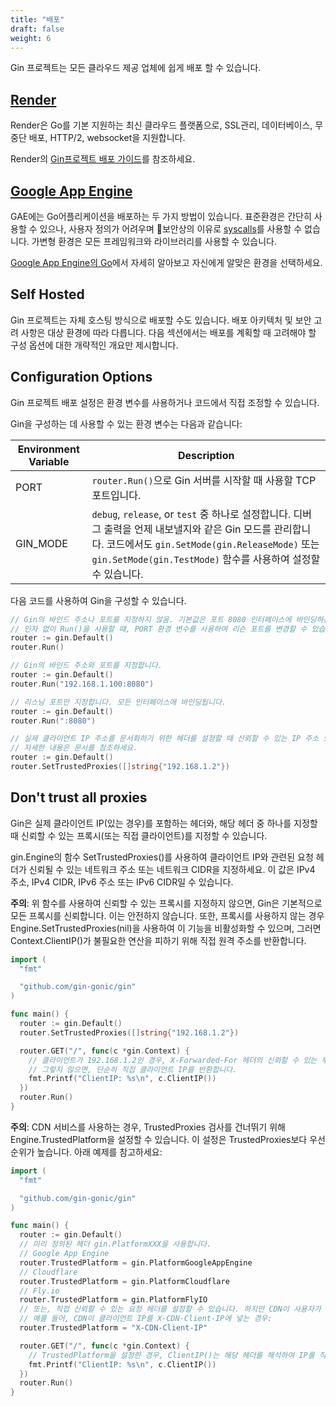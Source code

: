 ```yaml
---
title: "배포"
draft: false
weight: 6
---
```


Gin 프로젝트는 모든 클라우드 제공 업체에 쉽게 배포 할 수 있습니다.

## [Render](https://render.com)

Render은 Go를 기본 지원하는 최신 클라우드 플랫폼으로, SSL관리, 데이터베이스, 무중단 배포, HTTP/2, websocket을 지원합니다.

Render의 [Gin프로젝트 배포 가이드](https://render.com/docs/deploy-go-gin)를 참조하세요.

## [Google App Engine](https://cloud.google.com/appengine/)

GAE에는 Go어플리케이션을 배포하는 두 가지 방법이 있습니다. 표준환경은 간단히 사용할 수 있으나, 사용자 정의가 어려우며 보안상의 이유로 [syscalls](https://github.com/gin-gonic/gin/issues/1639)를 사용할 수 없습니다. 가변형 환경은 모든 프레임워크와 라이브러리를 사용할 수 있습니다.

[Google App Engine의 Go](https://cloud.google.com/appengine/docs/go/)에서 자세히 알아보고 자신에게 알맞은 환경을 선택하세요.

## Self Hosted

Gin 프로젝트는 자체 호스팅 방식으로 배포할 수도 있습니다. 배포 아키텍처 및 보안 고려 사항은 대상 환경에 따라 다릅니다. 다음 섹션에서는 배포를 계획할 때 고려해야 할 구성 옵션에 대한 개략적인 개요만 제시합니다.

## Configuration Options

Gin 프로젝트 배포 설정은 환경 변수를 사용하거나 코드에서 직접 조정할 수 있습니다.

Gin을 구성하는 데 사용할 수 있는 환경 변수는 다음과 같습니다:

| Environment Variable | Description                                                                                                                                                                                                   |
| -------------------- | ------------------------------------------------------------------------------------------------------------------------------------------------------------------------------------------------------------- |
| PORT                 | `router.Run()`으로 Gin 서버를 시작할 때 사용할 TCP 포트입니다.                                                                                                                                           |
| GIN_MODE             | `debug`, `release`, or `test` 중 하나로 설정합니다. 디버그 출력을 언제 내보낼지와 같은 Gin 모드를 관리합니다. 코드에서도 `gin.SetMode(gin.ReleaseMode)` 또는 `gin.SetMode(gin.TestMode)` 함수를 사용하여 설정할 수 있습니다. |

다음 코드를 사용하여 Gin을 구성할 수 있습니다.

```go
// Gin의 바인드 주소나 포트를 지정하지 않음. 기본값은 포트 8080 인터페이스에 바인딩하는 것입니다.
// 인자 없이 Run()을 사용할 때, PORT 환경 변수를 사용하여 리슨 포트를 변경할 수 있습니다.
router := gin.Default()
router.Run()

// Gin의 바인드 주소와 포트를 지정합니다.
router := gin.Default()
router.Run("192.168.1.100:8080")

// 리스닝 포트만 지정합니다. 모든 인터페이스에 바인딩됩니다.
router := gin.Default()
router.Run(":8080")

// 실제 클라이언트 IP 주소를 문서화하기 위한 헤더를 설정할 때 신뢰할 수 있는 IP 주소 또는 CIDR을 지정합니다.
// 자세한 내용은 문서를 참조하세요.
router := gin.Default()
router.SetTrustedProxies([]string{"192.168.1.2"})
```

## Don't trust all proxies

Gin은 실제 클라이언트 IP(있는 경우)를 포함하는 헤더와, 해당 헤더 중 하나를 지정할 때 신뢰할 수 있는 프록시(또는 직접 클라이언트)를 지정할 수 있습니다.

gin.Engine의 함수 SetTrustedProxies()를 사용하여 클라이언트 IP와 관련된 요청 헤더가 신뢰될 수 있는 네트워크 주소 또는 네트워크 CIDR을 지정하세요. 이 값은 IPv4 주소, IPv4 CIDR, IPv6 주소 또는 IPv6 CIDR일 수 있습니다.

**주의**: 위 함수를 사용하여 신뢰할 수 있는 프록시를 지정하지 않으면, Gin은 기본적으로 모든 프록시를 신뢰합니다. 이는 안전하지 않습니다. 또한, 프록시를 사용하지 않는 경우 Engine.SetTrustedProxies(nil)을 사용하여 이 기능을 비활성화할 수 있으며, 그러면 Context.ClientIP()가 불필요한 연산을 피하기 위해 직접 원격 주소를 반환합니다.

```go
import (
  "fmt"

  "github.com/gin-gonic/gin"
)

func main() {
  router := gin.Default()
  router.SetTrustedProxies([]string{"192.168.1.2"})

  router.GET("/", func(c *gin.Context) {
    // 클라이언트가 192.168.1.2인 경우, X-Forwarded-For 헤더의 신뢰할 수 있는 부분을 사용하여 원래 클라이언트 IP를 추론합니다.
    // 그렇지 않으면, 단순히 직접 클라이언트 IP를 반환합니다.
    fmt.Printf("ClientIP: %s\n", c.ClientIP())
  })
  router.Run()
}
```

**주의**: CDN 서비스를 사용하는 경우, TrustedProxies 검사를 건너뛰기 위해 Engine.TrustedPlatform을 설정할 수 있습니다. 이 설정은 TrustedProxies보다 우선 순위가 높습니다. 아래 예제를 참고하세요:

```go
import (
  "fmt"

  "github.com/gin-gonic/gin"
)

func main() {
  router := gin.Default()
  // 미리 정의된 헤더 gin.PlatformXXX을 사용합니다.
  // Google App Engine
  router.TrustedPlatform = gin.PlatformGoogleAppEngine
  // Cloudflare
  router.TrustedPlatform = gin.PlatformCloudflare
  // Fly.io
  router.TrustedPlatform = gin.PlatformFlyIO
  // 또는, 직접 신뢰할 수 있는 요청 헤더를 설정할 수 있습니다. 하지만 CDN이 사용자가 이 헤더를 전달하지 못하도록 해야 합니다!
  // 예를 들어, CDN이 클라이언트 IP를 X-CDN-Client-IP에 넣는 경우:
  router.TrustedPlatform = "X-CDN-Client-IP"

  router.GET("/", func(c *gin.Context) {
    // TrustedPlatform을 설정한 경우, ClientIP()는 해당 헤더를 해석하여 IP를 직접 반환합니다.
    fmt.Printf("ClientIP: %s\n", c.ClientIP())
  })
  router.Run()
}
```
